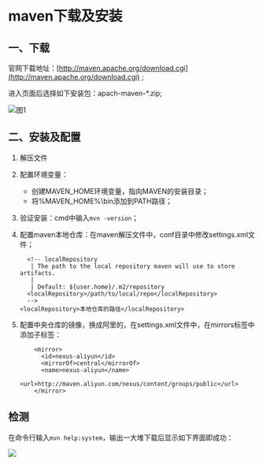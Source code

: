 # maven下载及安装

## 一、下载

官网下载地址：[http://maven.apache.org/download.cgi](http://maven.apache.org/download.cgi) ;

进入页面后选择如下安装包：apach-maven-*.zip;

![图1](./image/图1.png)

## 二、安装及配置

1. 解压文件

2. 配置环境变量：

   - 创建MAVEN_HOME环境变量，指向MAVEN的安装目录；
   - 将%MAVEN_HOME%\bin添加到PATH路径；

3. 验证安装：cmd中输入`mvn -version`；

4. 配置maven本地仓库：在maven解压文件中，conf目录中修改settings.xml文件；

   ```
     <!-- localRepository
      | The path to the local repository maven will use to store artifacts.
      |
      | Default: ${user.home}/.m2/repository
     <localRepository>/path/to/local/repo</localRepository>
     -->
   <localRepository>本地仓库的路径</localRepository>
   ```

5. 配置中央仓库的镜像，换成阿里的，在settings.xml文件中，在mirrors标签中添加子标签：

   ```
       <mirror>
         <id>nexus-aliyun</id>
         <mirrorOf>central</mirrorOf>
         <name>nexus-aliyun</name>
         <url>http://maven.aliyun.com/nexus/content/groups/public</url>
       </mirror>
   ```

   

## 检测

在命令行输入`mvn help:system`，输出一大堆下载后显示如下界面即成功：

![](C:\Users\张松\Desktop\Java\Resources\image\图7.png)

